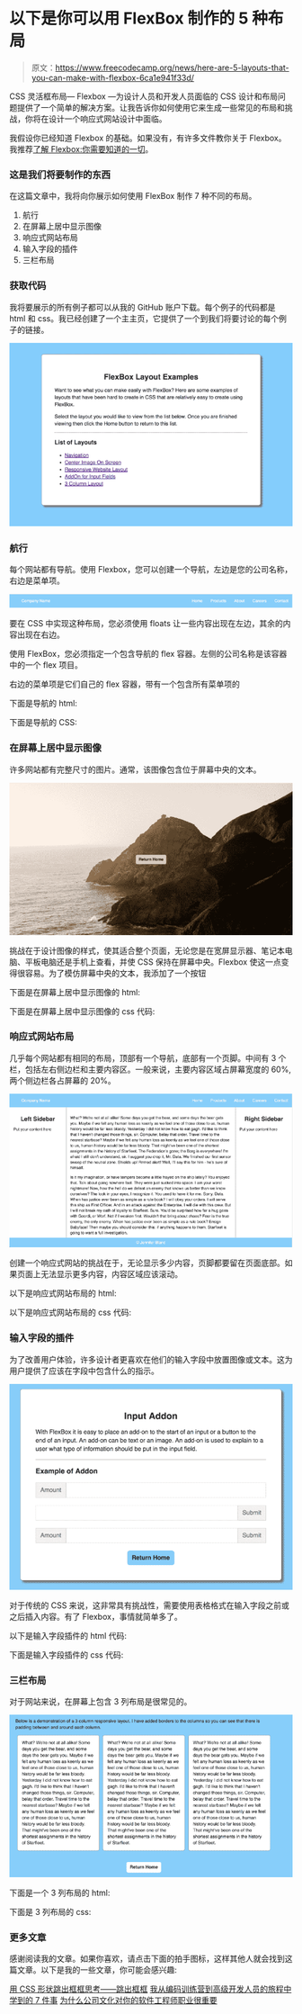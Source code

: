 # 以下是你可以用 FlexBox 制作的 5 种布局

> 原文：<https://www.freecodecamp.org/news/here-are-5-layouts-that-you-can-make-with-flexbox-6ca1e941f33d/>

CSS 灵活框布局— Flexbox —为设计人员和开发人员面临的 CSS 设计和布局问题提供了一个简单的解决方案。让我告诉你如何使用它来生成一些常见的布局和挑战，你将在设计一个响应式网站设计中面临。

我假设你已经知道 Flexbox 的基础。如果没有，有许多文件教你关于 Flexbox。我推荐[了解 Flexbox:你需要知道的一切](https://medium.freecodecamp.org/understanding-flexbox-everything-you-need-to-know-b4013d4dc9af)。

### **这是我们将要制作的东西**

在这篇文章中，我将向你展示如何使用 FlexBox 制作 7 种不同的布局。

1.  航行
2.  在屏幕上居中显示图像
3.  响应式网站布局
4.  输入字段的插件
5.  三栏布局

### 获取代码

我将要展示的所有例子都可以从我的 GitHub 账户下载。每个例子的代码都是 html 和 css。我已经创建了一个主主页，它提供了一个到我们将要讨论的每个例子的链接。

![1*sZPnR9WDlMBBSJCViFbdJw](img/b8b0601cf65b6125b074cf428860b2e3.png)

### 航行

每个网站都有导航。使用 Flexbox，您可以创建一个导航，左边是您的公司名称，右边是菜单项。

![1*o_I7a9CVkOmJNIgQeaLVhg](img/278db809bf8eebfb59986d3096afdda0.png)

要在 CSS 中实现这种布局，您必须使用 floats 让一些内容出现在左边，其余的内容出现在右边。

使用 FlexBox，您必须指定一个包含导航的 flex 容器。左侧的公司名称是该容器中的一个 flex 项目。

右边的菜单项是它们自己的 flex 容器，带有一个包含所有菜单项的

下面是导航的 html:

下面是导航的 CSS:

### 在屏幕上居中显示图像

许多网站都有完整尺寸的图片。通常，该图像包含位于屏幕中央的文本。

![1*jtv2bxTy4-k9e2U1e49OhA](img/1a72c40921ca63f71325af9f9962eef1.png)

挑战在于设计图像的样式，使其适合整个页面，无论您是在宽屏显示器、笔记本电脑、平板电脑还是手机上查看，并使 CSS 保持在屏幕中央。Flexbox 使这一点变得很容易。为了模仿屏幕中央的文本，我添加了一个按钮

下面是在屏幕上居中显示图像的 html:

下面是在屏幕上居中显示图像的 css 代码:

### 响应式网站布局

几乎每个网站都有相同的布局，顶部有一个导航，底部有一个页脚。中间有 3 个栏，包括左右侧边栏和主要内容区。一般来说，主要内容区域占屏幕宽度的 60%,两个侧边栏各占屏幕的 20%。

![1*uxPAuHEcsoHORMpwH57_Lg](img/73f772f8cb2a1e32e0a8347dea6ee1a1.png)

创建一个响应式网站的挑战在于，无论显示多少内容，页脚都要留在页面底部。如果页面上无法显示更多内容，内容区域应该滚动。

以下是响应式网站布局的 html:

以下是响应式网站布局的 css 代码:

### 输入字段的插件

为了改善用户体验，许多设计者更喜欢在他们的输入字段中放置图像或文本。这为用户提供了应该在字段中包含什么的指示。

![1*-pcENc5u6jl3ajF90EMiew](img/db93f8b3ac3b90a8e9313173a4c4520b.png)

对于传统的 CSS 来说，这非常具有挑战性，需要使用表格格式在输入字段之前或之后插入内容。有了 Flexbox，事情就简单多了。

以下是输入字段插件的 html 代码:

下面是输入字段插件的 css 代码:

### 三栏布局

对于网站来说，在屏幕上包含 3 列布局是很常见的。

![1*vDAqFQfCkc6KBXErK7TG9g](img/918239eba170e46f9b68d25aedba73aa.png)

下面是一个 3 列布局的 html:

下面是 3 列布局的 css:

### 更多文章

感谢阅读我的文章。如果你喜欢，请点击下面的拍手图标，这样其他人就会找到这篇文章。以下是我的一些文章，你可能会感兴趣:

[用 CSS 形状跳出框框思考——跳出框框](https://medium.com/@ratracegrad/mastering-css-series-shape-outside-44d626270b25)
[我从编码训练营到高级开发人员的旅程中学到的 7 件事](https://codeburst.io/7-things-i-learned-in-my-journey-from-coding-bootcamp-to-senior-developer-645ab7c2fea0)
[为什么公司文化对你的软件工程师职业很重要](https://medium.freecodecamp.org/why-company-culture-is-important-to-your-career-as-a-software-engineer-5a590bc44621)